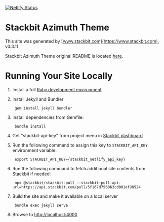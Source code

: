 [![Netlify Status](https://api.netlify.com/api/v1/badges/a7caee28-9836-4df3-b952-159e76b46b31/deploy-status)](https://app.netlify.com/sites/data-science-ucsb/deploys)

# Stackbit Azimuth Theme

This site was generated by [www.stackbit.com](https://www.stackbit.com), v0.3.11.

Stackbit Azimuth Theme original README is located [here](./README.theme.md).

# Running Your Site Locally

1. Install a full [Ruby development environment](https://jekyllrb.com/docs/installation/)

1. Install Jekyll and Bundler

        gem install jekyll bundler

1. Install dependencies from Gemfile:

        bundle install

1. Get "stackbit-api-key" from project menu in [Stackbit dashboard](https://app.stackbit.com/dashboard)

1. Run the following command to assign this key to `STACKBIT_API_KEY` environment variable:

        export STACKBIT_API_KEY={stackbit_netlify_api_key}

1. Run the following command to fetch additional site contents from Stackbit if needed:

        npx @stackbit/stackbit-pull --stackbit-pull-api-url=https://api.stackbit.com/pull/5f167d756063cd001ef9b524

1. Build the site and make it available on a local server

        bundle exec jekyll serve

1. Browse to [http://localhost:4000](http://localhost:4000)

